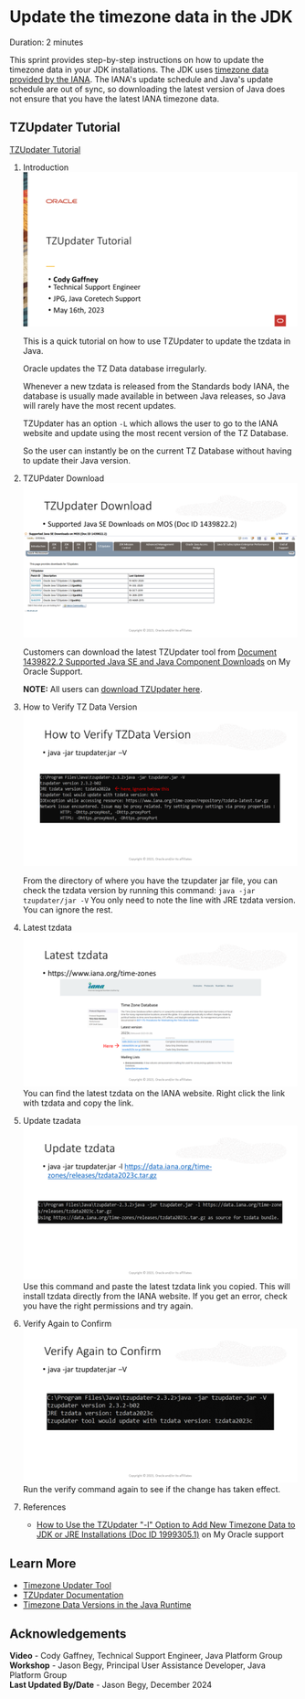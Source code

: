 # Update the timezone data in the JDK
Duration: 2 minutes

This sprint provides step-by-step instructions on how to update the timezone data in your JDK installations. The JDK uses [timezone data provided by the IANA](https://www.iana.org/time-zones). The IANA's update schedule and Java's update schedule are out of sync, so downloading the latest version of Java does not ensure that you have the latest IANA timezone data.

## TZUpdater Tutorial

[TZUpdater Tutorial](videohub:1_oshhvfcf)

1. Introduction
    ![Slide 1 - Introduction](./images/1-intro.png)

    This is a quick tutorial on how to use TZUpdater to update the tzdata in Java.

    Oracle updates the TZ Data database irregularly.

    Whenever a new tzdata is released from the Standards body IANA, the database is usually made available in between Java releases, so Java will rarely have the most recent updates.

    TZUpdater has an option `-L` which allows the user to go to the IANA website and update using the most recent version of the TZ Database.

    So the user can instantly be on the current TZ Database without having to update their Java version.

2. TZUPdater Download
![Slide 2 - TZUpdater Download](./images/2-tzupdater-download.png)

    Customers can download the latest TZUpdater tool from [Document 1439822.2 Supported Java SE and Java Component Downloads](https://support.oracle.com/epmos/faces/DocumentDisplay?_afrLoop=294109915825213&id=1439822.2) on My Oracle Support.

    **NOTE:** All users can [download TZUpdater here](https://www.oracle.com/java/technologies/downloads/tools/#TZUpdater).

3. How to Verify TZ Data Version
    ![Slide 3 - How to Verify TZ Data Version](./images/3-verify-version.png)

    From the directory of where you have the tzupdater jar file, you can check the tzdata version by running this command:
    `java -jar tzupdater/jar -V`
    You only need to note the line with JRE tzdata version.
    You can ignore the rest.

4. Latest tzdata
    ![Slide 4 - Latest tzdata](./images/4-latest-tzdata.png)
    You can find the latest tzdata on the IANA website.
    Right click the link with tzdata and copy the link.

5. Update tzadata
    ![Slide 5 - Update tzadata](./images/5-update-tzdata.png)
    Use this command and paste the latest tzdata link you copied.
    This will install tzdata directly from the IANA website.
    If you get an error, check you have the right permissions and try again.

6. Verify Again to Confirm
    ![Slide 6 - Verify Again to Confirm](./images/6-confirm.png)
    Run the verify command again to see if the change has taken effect.

7. References
    - [How to Use the TZUpdater "-l" Option to Add New Timezone Data to JDK or JRE Installations (Doc ID 1999305.1)](https://mosemp.us.oracle.com/epmos/faces/DocumentDisplay?_afrLoop=294479586613931&id=1999305.1) on My Oracle support

## Learn More  
- [Timezone Updater Tool](https://www.oracle.com/java/technologies/javase/tzupdater-readme.html)
- [TZUpdater Documentation](https://www.oracle.com/java/technologies/javase/tzupdater-readme.html)
- [Timezone Data Versions in the Java Runtime](https://www.oracle.com/java/technologies/tzdata-versions.html)



## Acknowledgements
**Video** - Cody Gaffney, Technical Support Engineer, Java Platform Group  
**Workshop** -  Jason Begy, Principal User Assistance Developer, Java Platform Group  
**Last Updated By/Date** - Jason Begy,  December 2024




